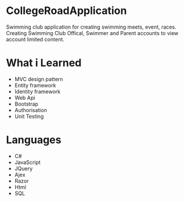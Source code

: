 # CollegeRoadApplication

Swimming club application for creating swimming meets, event, races. Creating Swimming Club Offical, Swimmer and Parent accounts to view account limited content. 

# What i Learned
- MVC design pattern
- Entity framework
- Identity framework
- Web Api
- Bootstrap
- Authorisation 
- Unit Testing

# Languages
- C#
- JavaScript
- JQuery
- Ajex
- Razor
- Html
- SQL

